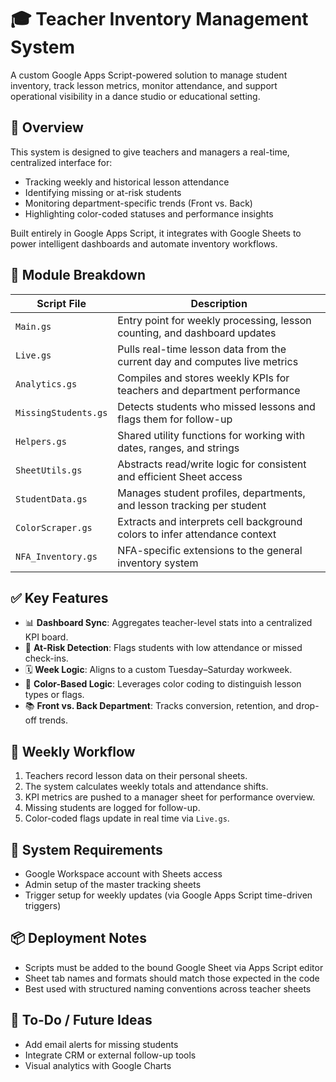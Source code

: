 
# 🎓 Teacher Inventory Management System

A custom Google Apps Script-powered solution to manage student inventory, track lesson metrics, monitor attendance, and support operational visibility in a dance studio or educational setting.

## 📌 Overview

This system is designed to give teachers and managers a real-time, centralized interface for:

* Tracking weekly and historical lesson attendance
* Identifying missing or at-risk students
* Monitoring department-specific trends (Front vs. Back)
* Highlighting color-coded statuses and performance insights

Built entirely in Google Apps Script, it integrates with Google Sheets to power intelligent dashboards and automate inventory workflows.

## 🧩 Module Breakdown

| Script File          | Description                                                                |
| -------------------- | -------------------------------------------------------------------------- |
| `Main.gs`            | Entry point for weekly processing, lesson counting, and dashboard updates  |
| `Live.gs`            | Pulls real-time lesson data from the current day and computes live metrics |
| `Analytics.gs`       | Compiles and stores weekly KPIs for teachers and department performance    |
| `MissingStudents.gs` | Detects students who missed lessons and flags them for follow-up           |
| `Helpers.gs`         | Shared utility functions for working with dates, ranges, and strings       |
| `SheetUtils.gs`      | Abstracts read/write logic for consistent and efficient Sheet access       |
| `StudentData.gs`     | Manages student profiles, departments, and lesson tracking per student     |
| `ColorScraper.gs`    | Extracts and interprets cell background colors to infer attendance context |
| `NFA_Inventory.gs`   | NFA-specific extensions to the general inventory system                    |

## ✅ Key Features

* 📊 **Dashboard Sync**: Aggregates teacher-level stats into a centralized KPI board.
* 🎯 **At-Risk Detection**: Flags students with low attendance or missed check-ins.
* 🗓 **Week Logic**: Aligns to a custom Tuesday–Saturday workweek.
* 🎨 **Color-Based Logic**: Leverages color coding to distinguish lesson types or flags.
* 📚 **Front vs. Back Department**: Tracks conversion, retention, and drop-off trends.

## 🔄 Weekly Workflow

1. Teachers record lesson data on their personal sheets.
2. The system calculates weekly totals and attendance shifts.
3. KPI metrics are pushed to a manager sheet for performance overview.
4. Missing students are logged for follow-up.
5. Color-coded flags update in real time via `Live.gs`.

## 📁 System Requirements

* Google Workspace account with Sheets access
* Admin setup of the master tracking sheets
* Trigger setup for weekly updates (via Google Apps Script time-driven triggers)

## 📦 Deployment Notes

* Scripts must be added to the bound Google Sheet via Apps Script editor
* Sheet tab names and formats should match those expected in the code
* Best used with structured naming conventions across teacher sheets

## 📌 To-Do / Future Ideas

* Add email alerts for missing students
* Integrate CRM or external follow-up tools
* Visual analytics with Google Charts
